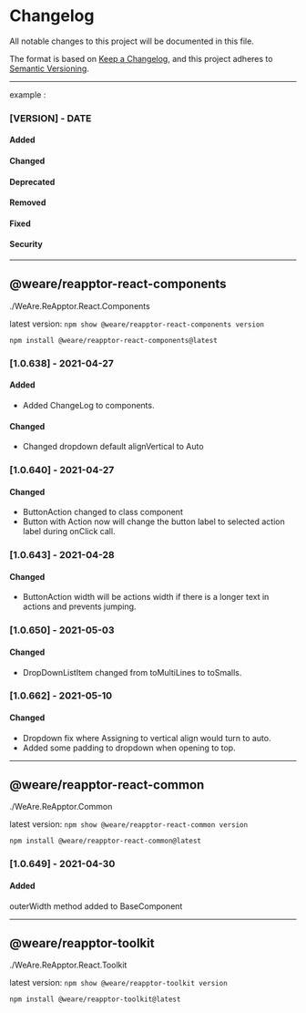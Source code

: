# Changelog
All notable changes to this project will be documented in this file.

The format is based on [Keep a Changelog](https://keepachangelog.com/en/1.0.0/),
and this project adheres to [Semantic Versioning](https://semver.org/spec/v2.0.0.html).




---




example : 

### [VERSION] - DATE

#### Added

#### Changed

#### Deprecated

#### Removed

#### Fixed

#### Security


---



## @weare/reapptor-react-components
./WeAre.ReApptor.React.Components


latest version: `npm show @weare/reapptor-react-components version`

`npm install @weare/reapptor-react-components@latest`

### [1.0.638] - 2021-04-27

#### Added
- Added ChangeLog to components.

#### Changed
- Changed dropdown default alignVertical to Auto


### [1.0.640] - 2021-04-27

#### Changed
- ButtonAction changed to class component
- Button with Action now will change the button label to selected action label during onClick call.




### [1.0.643] - 2021-04-28

#### Changed
- ButtonAction width will be actions width if there is a longer text in actions and prevents jumping.





### [1.0.650] - 2021-05-03

#### Changed
- DropDownListItem  changed from toMultiLines to toSmalls.




### [1.0.662] - 2021-05-10

#### Changed
- Dropdown fix where Assigning to vertical align would turn to auto.
- Added some padding to dropdown when opening to top.



---






## @weare/reapptor-react-common
./WeAre.ReApptor.Common

latest version: `npm show @weare/reapptor-react-common version`

`npm install @weare/reapptor-react-common@latest`


### [1.0.649] - 2021-04-30

#### Added

outerWidth method added to BaseComponent



---





## @weare/reapptor-toolkit
./WeAre.ReApptor.React.Toolkit

latest version: `npm show @weare/reapptor-toolkit version`

`npm install @weare/reapptor-toolkit@latest`

